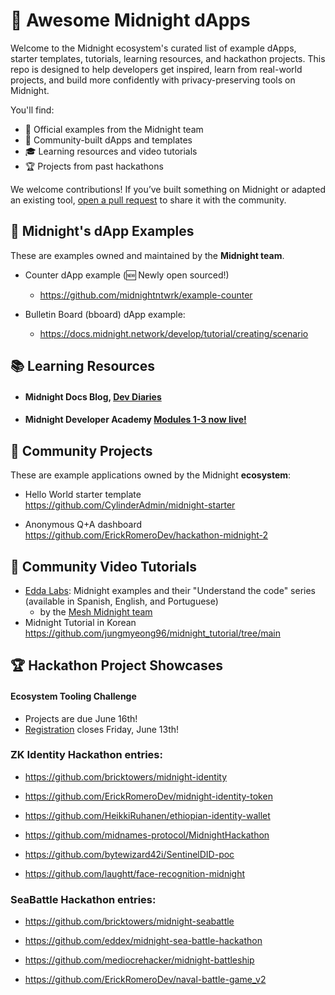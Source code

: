 # 🌌 Awesome Midnight dApps

Welcome to the Midnight ecosystem's curated list of example dApps, starter templates, tutorials, learning resources, and hackathon projects. This repo is designed to help developers get inspired, learn from real-world projects, and build more confidently with privacy-preserving tools on Midnight.

You'll find:
- 🔧 Official examples from the Midnight team
- 🌱 Community-built dApps and templates
- 🎓 Learning resources and video tutorials
- 🏆 Projects from past hackathons

We welcome contributions! If you’ve built something on Midnight or adapted an existing tool, [open a pull request](https://github.com/midnightntwrk/midnight-awesome-dapps/pulls) to share it with the community.

## 🔧 Midnight's dApp Examples
These are examples owned and maintained by the **Midnight team**. 

* Counter dApp example (🆕 Newly open sourced!) 
    *   https://github.com/midnightntwrk/example-counter

* Bulletin Board (bboard) dApp example: 
    *   https://docs.midnight.network/develop/tutorial/creating/scenario

## 📚 Learning Resources

* #### Midnight Docs Blog, [Dev Diaries](https://docs.midnight.network/blog) 

* #### Midnight Developer Academy [Modules 1-3 now live!](https://docs.midnight.network/academy/) 


## 🌱 Community Projects
These are example applications owned by the Midnight **ecosystem**: 

* Hello World starter template https://github.com/CylinderAdmin/midnight-starter

* Anonymous Q+A dashboard https://github.com/ErickRomeroDev/hackathon-midnight-2



## 🎥 Community Video Tutorials

* [Edda Labs](https://www.youtube.com/@eddalabs): Midnight examples and their "Understand the code" series (available in Spanish, English, and Portuguese)
   * by the [Mesh Midnight team](https://midnight.meshjs.dev/en)
* Midnight Tutorial in Korean https://github.com/jungmyeong96/midnight_tutorial/tree/main

 
## 🏆 Hackathon Project Showcases
 

#### Ecosystem Tooling Challenge 
* Projects are due June 16th!
* [Registration](https://midnight.network/hackathon/ecosystem-tooling) closes Friday, June 13th! 

 ### ZK Identity Hackathon entries:

* https://github.com/bricktowers/midnight-identity

* https://github.com/ErickRomeroDev/midnight-identity-token

* https://github.com/HeikkiRuhanen/ethiopian-identity-wallet

* https://github.com/midnames-protocol/MidnightHackathon

* https://github.com/bytewizard42i/SentinelDID-poc

* https://github.com/laughtt/face-recognition-midnight

### SeaBattle Hackathon entries:
 
* https://github.com/bricktowers/midnight-seabattle 

* https://github.com/eddex/midnight-sea-battle-hackathon

* https://github.com/mediocrehacker/midnight-battleship

* https://github.com/ErickRomeroDev/naval-battle-game_v2 

